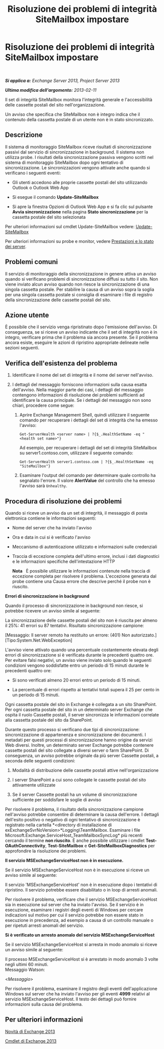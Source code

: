 ﻿---
title: Risoluzione dei problemi di integrità SiteMailbox impostare
TOCTitle: Risoluzione dei problemi di integrità SiteMailbox impostare
ms:assetid: ac00985c-c9a5-44bf-b152-4b99d8ae24ed
ms:mtpsurl: https://technet.microsoft.com/it-it/library/ms.exch.scom.sitemailbox(v=EXCHG.150)
ms:contentKeyID: 53275538
ms.date: 03/07/2017
mtps_version: v=EXCHG.150
ms.translationtype: MT
---

# Risoluzione dei problemi di integrità SiteMailbox impostare

 

_**Si applica a:** Exchange Server 2013, Project Server 2013_

_**Ultima modifica dell'argomento:** 2013-02-11_

Il set di integrità SiteMailbox monitora l'integrità generale e l'accessibilità delle cassette postali del sito nell'organizzazione.

Un avviso che specifica che SiteMailbox non è integro indica che il contenuto della cassetta postale di un utente non è in stato sincronizzato.

## Descrizione

Il sistema di monitoraggio SiteMailbox riceve risultati di sincronizzazione passivi dal servizio di sincronizzazione in background. Il sistema non utilizza probe. I risultati della sincronizzazione passiva vengono scritti nel sistema di monitoraggio SiteMailbox dopo ogni tentativo di sincronizzazione. Le sincronizzazioni vengono attivate anche quando si verificano i seguenti eventi:

  - Gli utenti accedono alle proprie cassette postali del sito utilizzando Outlook o Outlook Web App

  - Si esegue il comando **Update-SiteMailbox**

  - Si apre la finestra Opzioni di Outlook Web App e si fa clic sul pulsante **Avvia sincronizzazione** nella pagina **Stato sincronizzazione** per la cassetta postale del sito selezionata

Per ulteriori informazioni sul cmdlet Update-SiteMailbox vedere: [Update-SiteMailbox](https://technet.microsoft.com/it-it/library/jj218690\(v=exchg.150\))

Per ulteriori informazioni su probe e monitor, vedere [Prestazioni e lo stato dei server](https://technet.microsoft.com/it-it/library/jj150551\(v=exchg.150\)).

## Problemi comuni

Il servizio di monitoraggio della sincronizzazione in genere attiva un avviso quando si verificano problemi di sincronizzazione diffusi su tutto il sito. Non viene inviato alcun avviso quando non riesce la sincronizzazione di una singola cassetta postale. Per stabilire la causa di un avviso sopra la soglia per una singola cassetta postale si consiglia di esaminare i file di registro della sincronizzazione delle cassette postali del sito.

## Azione utente

È possibile che il servizio venga ripristinato dopo l'emissione dell'avviso. Di conseguenza, se si riceve un avviso indicante che il set di integrità non è in integro, verificare prima che il problema sia ancora presente. Se il problema ancora esiste, eseguire le azioni di ripristino appropriate delineate nelle sezioni seguenti.

## Verifica dell'esistenza del problema

1.  Identificare il nome del set di integrità e il nome del server nell'avviso.

2.  I dettagli del messaggio forniscono informazioni sulla causa esatta dell'avviso. Nella maggior parte dei casi, i dettagli del messaggio contengono informazioni di risoluzione dei problemi sufficienti ad identificare la causa principale. Se i dettagli del messaggio non sono chiari, procedere come segue:
    
    1.  Aprire Exchange Management Shell, quindi utilizzare il seguente comando per recuperare i dettagli del set di integrità che ha emesso l'avviso:
        
            Get-ServerHealth <server name> | ?{$_.HealthSetName -eq "<health set name>"}
        
        Ad esempio, per recuperare i dettagli del set di integrità SiteMailbox su server1.contoso.com, utilizzare il seguente comando:
        
            Get-ServerHealth server1.contoso.com | ?{$_.HealthSetName -eq "SiteMailbox"}
    
    2.  Esaminare l'output del comando per determinare quale controllo ha segnalato l'errore. Il valore **AlertValue** del controllo che ha emesso l'avviso sarà `Unhealthy`.

## Procedura di risoluzione dei problemi

Quando si riceve un avviso da un set di integrità, il messaggio di posta elettronica contiene le informazioni seguenti:

  - Nome del server che ha inviato l'avviso

  - Ora e data in cui si è verificato l'avviso

  - Meccanismo di autenticazione utilizzato e informazioni sulle credenziali

  - Traccia di eccezione completa dell'ultimo errore, inclusi i dati diagnostici e le informazioni specifiche dell'intestazione HTTP  
    
    **Nota**   È possibile utilizzare le informazioni contenute nella traccia di eccezione completa per risolvere il problema. L'eccezione generata dal probe contiene una Causa errore che descrive perché il probe non è riuscito.

**Errori di sincronizzazione in background**

Quando il processo di sincronizzazione in background non riesce, si potrebbe ricevere un avviso simile al seguente:

La sincronizzazione delle cassette postali del sito non è riuscita per almeno il 25%: 41 errori su 87 tentativi. Risultato sincronizzazione campione:

\[Messaggio: ll server remoto ha restituito un errore: (401) Non autorizzato.\]\[Tipo:System.Net.WebException\]

L'avviso viene attivato quando una percentuale costantemente elevata degli errori di sincronizzazione si è verificata durante le precedenti quattro ore. Per evitare falsi negativi, un avviso viene inviato solo quando le seguenti condizioni vengono soddisfatte entro un periodo di 15 minuti durante le precedenti quattro ore:

  - Si sono verificati almeno 20 errori entro un periodo di 15 minuti.

  - La percentuale di errori rispetto ai tentativi totali supera il 25 per cento in un periodo di 15 minuti.

Ogni cassetta postale del sito in Exchange è collegata a un sito SharePoint. Per ogni cassetta postale del sito in un determinato server Exchange che ospita il ruolo Cassette postali, il server sincronizza le informazioni correlate alla cassetta postale del sito da SharePoint.

Durante questo processo si verificano due tipi di sincronizzazione: sincronizzazione di appartenenza e sincronizzazione dei documenti. I metadati per questi processi di sincronizzazione hanno origine da servizi Web diversi. Inoltre, un determinato server Exchange potrebbe contenere cassette postali del sito collegate a diversi server o farm SharePoint. Di conseguenza, un avviso potrebbe originale da più server Cassette postali, a seconda delle seguenti condizioni:

1.  Modalità di distribuzione delle cassette postali attive nell'organizzazione

2.  I server SharePoint a cui sono collegate le cassette postali del sito attivamente utilizzate

3.  Se il server Cassette postali ha un volume di sincronizzazione sufficiente per soddisfare le soglie di avviso

Per risolvere il problema, il risultato della sincronizzazione campione nell'avviso potrebbe consentire di determinare la causa dell'errore. I dettagli dell'esito positivo o negativo di ogni tentativo di sincronizzazione è registrato nella cartella *\<directory di installazione di exExchangeSvrNoVersion\>*Logging\\TeamMailbox. Esaminare i file Microsoft.Exchange.ServiceHost\_TeamMailboxSyncLog\* più recenti cercando il termine **non riuscito**. È anche possibile utilizzare i cmdlet **Test-OAuthConnectivity**, **Test-SiteMailbox** e **Get-SiteMailboxDiagnostics** per approfondire la risoluzione dei problemi.

**Il servizio MSExchangeServiceHost non è in esecuzione.**

Se il servizio MSExchangeServiceHost non è in esecuzione si riceve un avviso simile al seguente:

Il servizio 'MSExchangeServiceHost' non è in esecuzione dopo i tentativi di ripristino. Il servizio potrebbe essere disabilitato o in loop di arresti anomali.

Per risolvere il problema, verificare che il servizio MSExchangeServiceHost sia in esecuzione sul server che ha inviato l'avviso. Se il servizio è in esecuzione, esaminare i registri degli eventi di Windows per cercare indicazioni sul motivo per cui il servizio potrebbe non essere stato in esecuzione in precedenza, ad esempio a causa di un controllo manuale o per ripetuti arresti anomali del servizio.

**Si è verificato un arresto anomalo del servizio MSExchangeServiceHost**

Se il servizio MSExchangeServiceHost si arresta in modo anomalo si riceve un avviso simile al seguente:

Il processo MSExchangeServiceHost si è arrestato in modo anomalo 3 volte negli ultimi 60 minuti.  
Messaggio Watson:

\<*Messaggio*\>

Per risolvere il problema, esaminare il registro degli eventi dell'applicazione Windows sul server che ha inviato l'avviso per gli eventi **4999** relativi al servizio MSExchangeServiceHost. Il testo dei dettagli può fornire informazioni sulla causa del problema.

## Per ulteriori informazioni

[Novità di Exchange 2013](https://technet.microsoft.com/it-it/library/jj150540\(v=exchg.150\))

[Cmdlet di Exchange 2013](https://technet.microsoft.com/it-it/library/bb124413\(v=exchg.150\))

